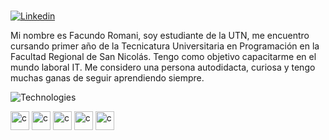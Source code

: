 ### 

[![Linkedin](https://img.shields.io/badge/-LINKEDIN-0077B5?style=for-the-badge&logo=linkedin&logoColor=white)](https://www.linkedin.com/in/facundo-romani/)


Mi nombre es Facundo Romani, soy estudiante de la UTN, me encuentro cursando primer año de la Tecnicatura Universitaria en Programación en la Facultad Regional de San Nicolás. Tengo como objetivo capacitarme en el mundo laboral IT. Me considero una persona autodidacta, curiosa y tengo muchas ganas de seguir aprendiendo siempre.



![Technologies](https://img.shields.io/badge/Technologies-%23000000.svg?style=for-the-badge&logo=firefox&logoColor=#00FF00)

<div>  
<img src="https://user-images.githubusercontent.com/87341430/210485998-cf59413f-afca-4219-9b4b-b86096c0181e.png" alt="c" width="30" height="30" />
<img src="https://user-images.githubusercontent.com/87341430/210486568-61d797b8-ef8c-499b-bb3b-b65218ba8ec2.png" alt="c" width="30" height="30" />
<img src="https://user-images.githubusercontent.com/87341430/210487731-320c625e-342c-431a-a377-74c139fc7375.png" alt="c" width="30" height="30" />
<img src="https://user-images.githubusercontent.com/87341430/210487269-d8e68842-e860-4f36-8118-6530fe7956ce.png" alt="c" width="30" height="30" />
<img src="https://user-images.githubusercontent.com/87341430/210487391-fb652c2f-d593-426e-8af9-6cb41d28a33e.png" alt="c" width="30" height="30" />
</div>


 












